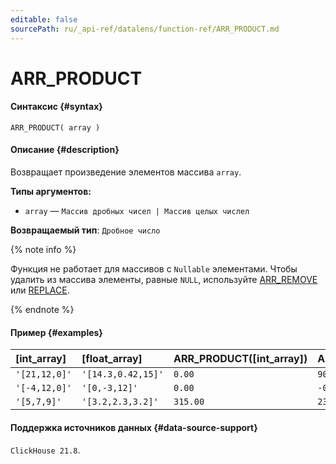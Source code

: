 ```yaml
---
editable: false
sourcePath: ru/_api-ref/datalens/function-ref/ARR_PRODUCT.md
---
```


# ARR_PRODUCT



#### Синтаксис {#syntax}


```
ARR_PRODUCT( array )
```

#### Описание {#description}
Возвращает произведение элементов массива `array`.

**Типы аргументов:**
- `array` — `Массив дробных чисел | Массив целых числел`


**Возвращаемый тип**: `Дробное число`

{% note info %}

Функция не работает для массивов с `Nullable` элементами. Чтобы удалить из массива элементы, равные `NULL`, используйте [ARR_REMOVE](ARR_REMOVE.md) или [REPLACE](REPLACE_ARRAY.md).

{% endnote %}


#### Пример {#examples}



| **[int_array]**   | **[float_array]**   | **ARR_PRODUCT([int_array])**   | **ARR_PRODUCT([float_array])**   |
|:------------------|:--------------------|:-------------------------------|:---------------------------------|
| `'[21,12,0]'`     | `'[14.3,0.42,15]'`  | `0.00`                         | `90.09`                          |
| `'[-4,12,0]'`     | `'[0,-3,12]'`       | `0.00`                         | `-0.00`                          |
| `'[5,7,9]'`       | `'[3.2,2.3,3.2]'`   | `315.00`                       | `23.55`                          |




#### Поддержка источников данных {#data-source-support}

`ClickHouse 21.8`.
